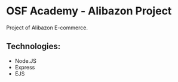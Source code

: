 # OSF Academy - Alibazon Project

Project of Alibazon E-commerce.

## Technologies:

- Node.JS
- Express
- EJS